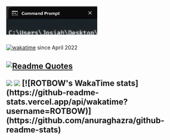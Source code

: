 <h1>
    <img src='name.gif'>
</h1>

[![wakatime](https://wakatime.com/badge/user/2137bf0d-a3a6-404a-8fef-a0ce9f77bb3d.svg)](https://wakatime.com/@2137bf0d-a3a6-404a-8fef-a0ce9f77bb3d) since April 2022
<h2/>

[![Readme Quotes](https://quotes-github-readme.vercel.app/api?type=horizontal&theme=dark&quote=One+machine+can+do+the+work+of+fifty+ordinary+men.+No+machine+can+do+the+work+of+one+extraordinary+man.&author=Elbert+Hubbard)](https://github.com/piyushsuthar/github-readme-quotes)

<div>
<img src="https://github-readme-stats.vercel.app/api?username=rotbow&show_icons=true&theme=shadow_red"/>

<img src="https://api.githubtrends.io/user/svg/ROTBOW/langs?time_range=all_time&include_private=True&theme=dark"/>
[![ROTBOW's WakaTime stats](https://github-readme-stats.vercel.app/api/wakatime?username=ROTBOW)](https://github.com/anuraghazra/github-readme-stats)
</div>

